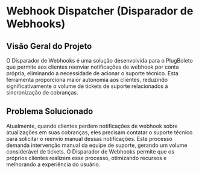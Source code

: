 # Webhook Dispatcher (Disparador de Webhooks)

## Visão Geral do Projeto
O Disparador de Webhooks é uma solução desenvolvida para o PlugBoleto que permite aos clientes reenviar notificações de webhook por conta própria, eliminando a necessidade de acionar o suporte técnico. Esta ferramenta proporciona maior autonomia aos clientes, reduzindo significativamente o volume de tickets de suporte relacionados à sincronização de cobranças.

## Problema Solucionado
Atualmente, quando clientes perdem notificações de webhook sobre atualizações em suas cobranças, eles precisam contatar o suporte técnico para solicitar o reenvio manual dessas notificações. Este processo demanda intervenção manual da equipe de suporte, gerando um volume considerável de tickets. O Disparador de Webhooks permite que os próprios clientes realizem esse processo, otimizando recursos e melhorando a experiência do usuário.
